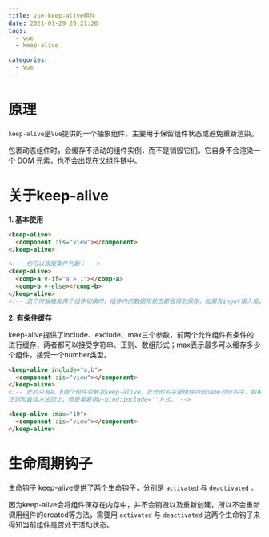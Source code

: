 ```yaml
---
title: vue-keep-alive组件
date: 2021-01-29 20:21:26
tags: 
  - vue
  - keep-alive

categories: 
  - Vue
---
```


# 原理

`keep-alive`是`Vue`提供的一个抽象组件，主要用于保留组件状态或避免重新渲染。

<keep-alive> 包裹动态组件时，会缓存不活动的组件实例，而不是销毁它们。它自身不会渲染一个 DOM 元素，也不会出现在父组件链中。

# **关于keep-alive**

**1. 基本使用**

```html
<keep-alive>
  <component :is="view"></component>
</keep-alive>

<!-- 也可以根据条件判断： -->
<keep-alive>
  <comp-a v-if="a > 1"></comp-a>
  <comp-b v-else></comp-b>
</keep-alive>
<!-- 这个时候触发两个组件切换时，组件内的数据和状态都会得到保存，如果有input输入框，输入框内容会保留 -->
```

**2. 有条件缓存**

keep-alive提供了include、exclude、max三个参数，前两个允许组件有条件的进行缓存，两者都可以接受字符串、正则、数组形式；max表示最多可以缓存多少个组件，接受一个number类型。

```html
<keep-alive include="a,b">
  <component :is="view"></component>
</keep-alive>
<!-- 此时只有a、b两个组件会触发keep-alive，此处的名字是组件内部name对应名字，如果name不存在，会查找父组件里components里注册的名字，如果也不存在则不会匹配。
正则和数组方法同上，但是需要用v-bind:include=''方式。 -->

<keep-alive :max="10">
  <component :is="view"></component>
</keep-alive>
```



# 生命周期钩子

生命钩子 keep-alive提供了两个生命钩子，分别是 `activated` 与 `deactivated` 。

因为keep-alive会将组件保存在内存中，并不会销毁以及重新创建，所以不会重新调用组件的created等方法，需要用 `activated` 与 `deactivated` 这两个生命钩子来得知当前组件是否处于活动状态。